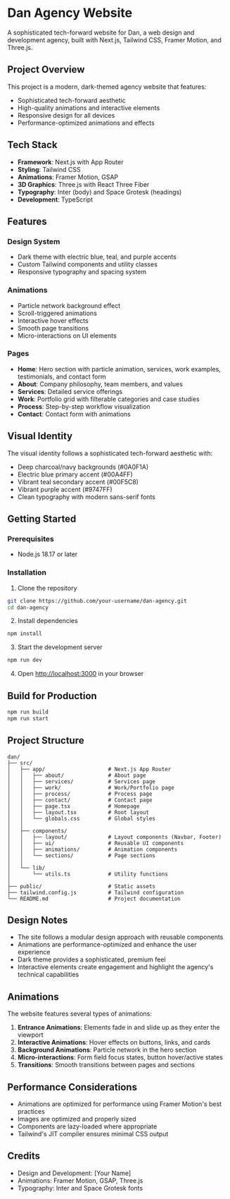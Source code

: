 # Dan Agency Website

A sophisticated tech-forward website for Dan, a web design and development agency, built with Next.js, Tailwind CSS, Framer Motion, and Three.js.

## Project Overview

This project is a modern, dark-themed agency website that features:

- Sophisticated tech-forward aesthetic
- High-quality animations and interactive elements
- Responsive design for all devices
- Performance-optimized animations and effects

## Tech Stack

- **Framework**: Next.js with App Router
- **Styling**: Tailwind CSS
- **Animations**: Framer Motion, GSAP
- **3D Graphics**: Three.js with React Three Fiber
- **Typography**: Inter (body) and Space Grotesk (headings)
- **Development**: TypeScript

## Features

### Design System

- Dark theme with electric blue, teal, and purple accents
- Custom Tailwind components and utility classes
- Responsive typography and spacing system

### Animations

- Particle network background effect
- Scroll-triggered animations
- Interactive hover effects
- Smooth page transitions
- Micro-interactions on UI elements

### Pages

- **Home**: Hero section with particle animation, services, work examples, testimonials, and contact form
- **About**: Company philosophy, team members, and values
- **Services**: Detailed service offerings
- **Work**: Portfolio grid with filterable categories and case studies
- **Process**: Step-by-step workflow visualization
- **Contact**: Contact form with animations

## Visual Identity

The visual identity follows a sophisticated tech-forward aesthetic with:

- Deep charcoal/navy backgrounds (#0A0F1A)
- Electric blue primary accent (#00A4FF)
- Vibrant teal secondary accent (#00F5C8)
- Vibrant purple accent (#9747FF)
- Clean typography with modern sans-serif fonts

## Getting Started

### Prerequisites

- Node.js 18.17 or later

### Installation

1. Clone the repository
```bash
git clone https://github.com/your-username/dan-agency.git
cd dan-agency
```

2. Install dependencies
```bash
npm install
```

3. Start the development server
```bash
npm run dev
```

4. Open [http://localhost:3000](http://localhost:3000) in your browser

## Build for Production

```bash
npm run build
npm run start
```

## Project Structure

```
dan/
├── src/
│   ├── app/                    # Next.js App Router
│   │   ├── about/              # About page
│   │   ├── services/           # Services page
│   │   ├── work/               # Work/Portfolio page
│   │   ├── process/            # Process page
│   │   ├── contact/            # Contact page
│   │   ├── page.tsx            # Homepage
│   │   ├── layout.tsx          # Root layout
│   │   └── globals.css         # Global styles
│   │
│   ├── components/
│   │   ├── layout/             # Layout components (Navbar, Footer)
│   │   ├── ui/                 # Reusable UI components
│   │   ├── animations/         # Animation components
│   │   └── sections/           # Page sections
│   │
│   └── lib/
│       └── utils.ts            # Utility functions
│
├── public/                     # Static assets
├── tailwind.config.js          # Tailwind configuration
└── README.md                   # Project documentation
```

## Design Notes

- The site follows a modular design approach with reusable components
- Animations are performance-optimized and enhance the user experience
- Dark theme provides a sophisticated, premium feel
- Interactive elements create engagement and highlight the agency's technical capabilities

## Animations

The website features several types of animations:

1. **Entrance Animations**: Elements fade in and slide up as they enter the viewport
2. **Interactive Animations**: Hover effects on buttons, links, and cards
3. **Background Animations**: Particle network in the hero section
4. **Micro-interactions**: Form field focus states, button hover/active states
5. **Transitions**: Smooth transitions between pages and sections

## Performance Considerations

- Animations are optimized for performance using Framer Motion's best practices
- Images are optimized and properly sized
- Components are lazy-loaded where appropriate
- Tailwind's JIT compiler ensures minimal CSS output

## Credits

- Design and Development: [Your Name]
- Animations: Framer Motion, GSAP, Three.js
- Typography: Inter and Space Grotesk fonts
